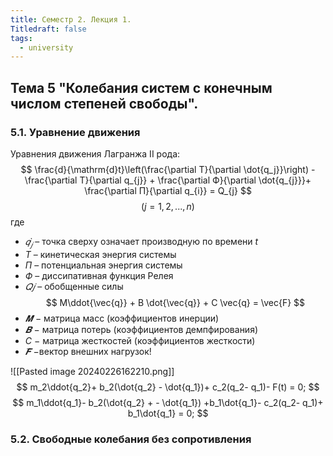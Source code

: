 ```yaml
---
title: Семестр 2. Лекция 1.
Titledraft: false
tags:
  - university
---
```


## Тема 5 "Колебания систем с конечным числом степеней свободы".

### 5.1. Уравнение движения

Уравнения движения Лагранжа II рода:
$$
\frac{d}{\mathrm{d}t}\left(\frac{\partial T}{\partial \dot{q_j}}\right) - \frac{\partial T}{\partial q_{j}} + \frac{\partial Ф}{\partial \dot{q_{j}}}+ \frac{\partial П}{\partial q_{i}} = Q_{j}
$$
$$
(j = 1, 2, ..., n)
$$
где 
* $𝑞̇_𝑗$ – точка сверху означает производную по времени $t$
* $T$ – кинетическая энергия системы
* $П$ – потенциальная энергия системы
* $Ф$ – диссипативная функция Релея
* $𝑄𝑗$ – обобщенные силы
$$
M\ddot{\vec{q}} + B \dot{\vec{q}} + C \vec{q} = \vec{F}
$$
* $𝑴$ − матрица масс (коэффициентов инерции)
* $𝑩$ − матрица потерь (коэффициентов демпфирования)
* $C$ − матрица жесткостей (коэффициентов жесткости)
* $𝑭⃗$ −вектор внешних нагрузок!

![[Pasted image 20240226162210.png]]$$
m_2\ddot{q_2}+ b_2(\dot{q_2} - \dot{q_1})+ c_2(q_2- q_1)- F(t) = 0;
$$
$$
m_1\ddot{q_1}- b_2(\dot{q_2} + - \dot{q_1}) +b_1\dot{q_1}- c_2(q_2- q_1)+ b_1\dot{q_1} = 0;
$$
### 5.2. Свободные колебания без сопротивления
